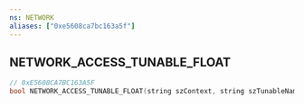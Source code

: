 ```yaml
---
ns: NETWORK
aliases: ["0xe5608ca7bc163a5f"]
---
```

## NETWORK_ACCESS_TUNABLE_FLOAT

```c
// 0xE5608CA7BC163A5F
bool NETWORK_ACCESS_TUNABLE_FLOAT(string szContext, string szTunableName);
```
